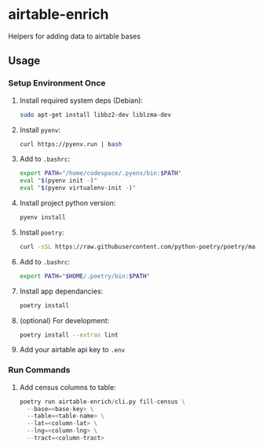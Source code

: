 # airtable-enrich

Helpers for adding data to airtable bases

## Usage

### Setup Environment Once

1. Install required system deps (Debian):

    ```sh
    sudo apt-get install libbz2-dev liblzma-dev
    ```

1. Install `pyenv`:

    ```sh
    curl https://pyenv.run | bash
    ```

1. Add to `.bashrc`:

    ```sh
    export PATH="/home/codespace/.pyenv/bin:$PATH"
    eval "$(pyenv init -)"
    eval "$(pyenv virtualenv-init -)"
    ```

1. Install project python version:

    ```sh
    pyenv install
    ```

1. Install `poetry`:

    ```sh
    curl -sSL https://raw.githubusercontent.com/python-poetry/poetry/master/get-poetry.py | python -
    ```

1. Add to `.bashrc`:

    ```sh
    export PATH="$HOME/.poetry/bin:$PATH"
    ```

1. Install app dependancies:

    ```sh
    poetry install
    ```

1. (optional) For development:

    ```sh
    poetry install --extras lint
    ```

1. Add your airtable api key to `.env`

### Run Commands

1. Add census columns to table:

    ```python
    poetry run airtable-enrich/cli.py fill-census \
      --base=<base-key> \
      --table=<table-name> \
      --lat=<column-lat> \
      --lng=<column-lng> \
      --tract=<column-tract>
    ```
